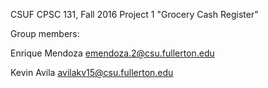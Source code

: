 CSUF CPSC 131, Fall 2016
Project 1
"Grocery Cash Register"

Group members:

Enrique Mendoza emendoza.2@csu.fullerton.edu

Kevin Avila avilakv15@csu.fullerton.edu

